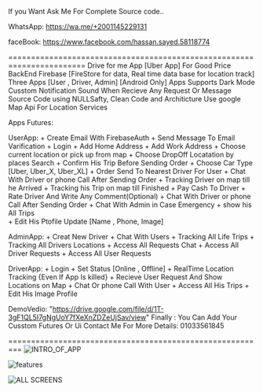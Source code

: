 If you Want Ask Me For Complete Source code..

WhatsApp: https://wa.me/+2001145229131

faceBook: https://www.facebook.com/hassan.sayed.58118774

=======================================================================
Drive for me App   [Uber App] For Good Price
BackEnd  Firebase   [FireStore for data, Real time data base for location track]
Three Apps [User , Driver, Admin] [Android Only]
Apps Supports Dark Mode
Cusstom Notification Sound When Recieve Any Request Or Message
Source Code using NULLSafty, Clean Code and Architicture
Use google Map Api For Location Services
  
Apps Futures:
  
  UserApp:
      + Create Email With FirebaseAuth
    + Send Message To Email Varification
    + Login 
    + Add Home Address
    + Add Work Address
    + Choose current location or pick up from map
    + Choose DropOff Locatation by places Search
    + Confirm His Trip Before Sending Order
    + Choose Car Type [Uber, Uber_X, Uber_XL]
    + Order Send To Nearest Driver For User
    + Chat With Driver or phone Call After Sending Order
    + Tracking Driver on map till he Arrived
    + Tracking his Trip on map till Finished
    + Pay Cash To Driver 
    + Rate Driver And Write Any Comment(Optional)
    + Chat With Driver or phone Call After Sending Order
    + Chat With Admin in Case Emergency
    + show his All Trips   
    + Edit His Ptofile Update [Name , Phone, Image]
    
  AdminApp:
    + Creat New Driver
    + Chat With Users
    + Tracking All Life Trips
    + Tracking All Drivers Locations
    + Access All Requests Chat
    + Access All Driver Requests
    + Access All User Requests
  
  DriverApp:
    + Login 
    + Set Status [Online , Offline]
    + RealTime Location Tracking {Even If App Is killed}
    + Recieve User Request And Show Locations on Map
    + Chat Or phone Call With User
    + Access All His Trips 
    + Edit His Image Profile 

DemoVedio: "https://drive.google.com/file/d/1T-3gF1QL5I7gNgUoY7fXeXnZDZeUjSav/view"
Finally : You Can Add Your Cusstom Futures Or Ui
      Contact Me For More Details: 01033561845





=========================================================
![INTRO_OF_APP](https://user-images.githubusercontent.com/68397099/158491029-41487d14-6093-4953-8b43-9bd1b9fcadd9.png)

![features](https://user-images.githubusercontent.com/68397099/158491031-4d0af6f7-4bb6-48c4-8032-c0d772341592.jpg)


![ALL SCREENS](https://user-images.githubusercontent.com/68397099/158491019-ede8e6ca-566d-490d-95e0-5ea5ff2fe7eb.png)
